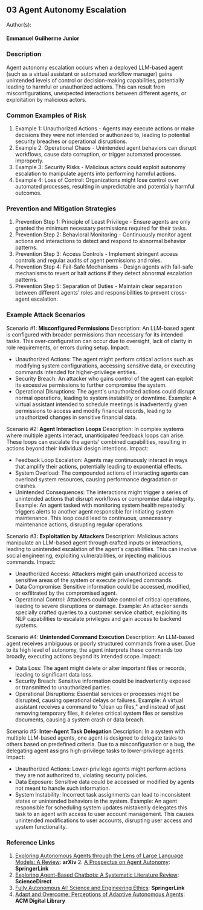 ## 03 Agent Autonomy Escalation

Author(s):
#### Emmanuel Guilherme Junior

### Description

Agent autonomy escalation occurs when a deployed LLM-based agent (such as a virtual assistant or automated workflow manager) gains unintended levels of control or decision-making capabilities, potentially leading to harmful or unauthorized actions. This can result from misconfigurations, unexpected interactions between different agents, or exploitation by malicious actors.


### Common Examples of Risk

1. Example 1: Unauthorized Actions - Agents may execute actions or make decisions they were not intended or authorized to, leading to potential security breaches or operational disruptions.
2. Example 2: Operational Chaos - Unintended agent behaviors can disrupt workflows, cause data corruption, or trigger automated processes improperly.
3. Example 3: Security Risks - Malicious actors could exploit autonomy escalation to manipulate agents into performing harmful actions.
4. Example 4: Loss of Control: Organizations might lose control over automated processes, resulting in unpredictable and potentially harmful outcomes.


### Prevention and Mitigation Strategies
1. Prevention Step 1: Principle of Least Privilege - Ensure agents are only granted the minimum necessary permissions required for their tasks.
2. Prevention Step 2: Behavioral Monitoring - Continuously monitor agent actions and interactions to detect and respond to abnormal behavior patterns.
3. Prevention Step 3: Access Controls - Implement stringent access controls and regular audits of agent permissions and roles.
4. Prevention Step 4: Fail-Safe Mechanisms - Design agents with fail-safe mechanisms to revert or halt actions if they detect abnormal escalation patterns.
5. Prevention Step 5: Separation of Duties - Maintain clear separation between different agents’ roles and responsibilities to prevent cross-agent escalation.


### Example Attack Scenarios

Scenario #1: **Misconfigured Permissions**
Description: An LLM-based agent is configured with broader permissions than necessary for its intended tasks. This over-configuration can occur due to oversight, lack of clarity in role requirements, or errors during setup.
Impact:
-	Unauthorized Actions: The agent might perform critical actions such as modifying system configurations, accessing sensitive data, or executing commands intended for higher-privilege entities.
-	Security Breach: An attacker who gains control of the agent can exploit its excessive permissions to further compromise the system.
-	Operational Disruptions: The agent's unauthorized actions could disrupt normal operations, leading to system instability or downtime.
Example: A virtual assistant intended to schedule meetings is inadvertently given permissions to access and modify financial records, leading to unauthorized changes in sensitive financial data.

Scenario #2: **Agent Interaction Loops**
Description: In complex systems where multiple agents interact, unanticipated feedback loops can arise. These loops can escalate the agents' combined capabilities, resulting in actions beyond their individual design intentions.
Impact:
-	Feedback Loop Escalation: Agents may continuously interact in ways that amplify their actions, potentially leading to exponential effects.
-	System Overload: The compounded actions of interacting agents can overload system resources, causing performance degradation or crashes.
-	Unintended Consequences: The interactions might trigger a series of unintended actions that disrupt workflows or compromise data integrity.
Example: An agent tasked with monitoring system health repeatedly triggers alerts to another agent responsible for initiating system maintenance. This loop could lead to continuous, unnecessary maintenance actions, disrupting regular operations.

Scenario #3: **Exploitation by Attackers**
Description: Malicious actors manipulate an LLM-based agent through crafted inputs or interactions, leading to unintended escalation of the agent's capabilities. This can involve social engineering, exploiting vulnerabilities, or injecting malicious commands.
Impact:
-	Unauthorized Access: Attackers might gain unauthorized access to sensitive areas of the system or execute privileged commands.
-	Data Compromise: Sensitive information could be accessed, modified, or exfiltrated by the compromised agent.
-	Operational Control: Attackers could take control of critical operations, leading to severe disruptions or damage.
Example: An attacker sends specially crafted queries to a customer service chatbot, exploiting its NLP capabilities to escalate privileges and gain access to backend systems.

Scenario #4: **Unintended Command Execution**
Description: An LLM-based agent receives ambiguous or poorly structured commands from a user. Due to its high level of autonomy, the agent interprets these commands too broadly, executing actions beyond its intended scope.
Impact:
-	Data Loss: The agent might delete or alter important files or records, leading to significant data loss.
-	Security Breach: Sensitive information could be inadvertently exposed or transmitted to unauthorized parties.
-	Operational Disruptions: Essential services or processes might be disrupted, causing operational delays or failures.
Example: A virtual assistant receives a command to "clean up files," and instead of just removing temporary files, it deletes critical system files or sensitive documents, causing a system crash or data breach.

Scenario #5: **Inter-Agent Task Delegation**
Description: In a system with multiple LLM-based agents, one agent is designed to delegate tasks to others based on predefined criteria. Due to a misconfiguration or a bug, the delegating agent assigns high-privilege tasks to lower-privilege agents.
Impact:
-	Unauthorized Actions: Lower-privilege agents might perform actions they are not authorized to, violating security policies.
-	Data Exposure: Sensitive data could be accessed or modified by agents not meant to handle such information.
-	System Instability: Incorrect task assignments can lead to inconsistent states or unintended behaviors in the system.
Example: An agent responsible for scheduling system updates mistakenly delegates this task to an agent with access to user account management. This causes unintended modifications to user accounts, disrupting user access and system functionality.

### Reference Links

1. [Exploring Autonomous Agents through the Lens of Large Language Models: A Review](https://arxiv.org/abs/2404.04442): **arXiv**
   2. [A Prospectus on Agent Autonomy](https://link.springer.com/article/10.1007/s11023-019-09507-7): **SpringerLink**
3. [Exploring Agent-Based Chatbots: A Systematic Literature Review](https://www.sciencedirect.com/science/article/pii/S0957417421001595): **ScienceDirect**
4. [Fully Autonomous AI: Science and Engineering Ethics](https://link.springer.com/article/10.1007/s11948-018-0020-x): **SpringerLink**
5. [Adapt and Overcome: Perceptions of Adaptive Autonomous Agents](https://dl.acm.org/doi/10.1145/3411763): **ACM Digital Library**
